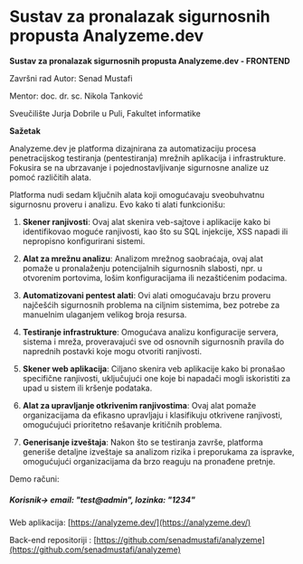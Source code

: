 # Sustav za pronalazak sigurnosnih propusta Analyzeme.dev

**Sustav za pronalazak sigurnosnih propusta Analyzeme.dev - FRONTEND**

Završni rad Autor: Senad Mustafi

Mentor: doc. dr. sc. Nikola Tanković

Sveučilište Jurja Dobrile u Puli, Fakultet informatike

**Sažetak**

Analyzeme.dev je platforma dizajnirana za automatizaciju procesa penetracijskog testiranja (pentestiranja) mrežnih aplikacija i infrastrukture. Fokusira se na ubrzavanje i pojednostavljivanje sigurnosne analize uz pomoć različitih alata.

Platforma nudi sedam ključnih alata koji omogućavaju sveobuhvatnu sigurnosnu proveru i analizu. Evo kako ti alati funkcionišu:

1.  **Skener ranjivosti**: Ovaj alat skenira veb-sajtove i aplikacije kako bi identifikovao moguće ranjivosti, kao što su SQL injekcije, XSS napadi ili nepropisno konfigurirani sistemi.
    
2.  **Alat za mrežnu analizu**: Analizom mrežnog saobraćaja, ovaj alat pomaže u pronalaženju potencijalnih sigurnosnih slabosti, npr. u otvorenim portovima, lošim konfiguracijama ili nezaštićenim podacima.
    
3.  **Automatizovani pentest alati**: Ovi alati omogućavaju brzu proveru najčešćih sigurnosnih problema na ciljnim sistemima, bez potrebe za manuelnim ulaganjem velikog broja resursa.
    
4.  **Testiranje infrastrukture**: Omogućava analizu konfiguracije servera, sistema i mreža, proveravajući sve od osnovnih sigurnosnih pravila do naprednih postavki koje mogu otvoriti ranjivosti.
    
5.  **Skener web aplikacija**: Ciljano skenira veb aplikacije kako bi pronašao specifične ranjivosti, uključujući one koje bi napadači mogli iskoristiti za upad u sistem ili kršenje podataka.
    
6.  **Alat za upravljanje otkrivenim ranjivostima**: Ovaj alat pomaže organizacijama da efikasno upravljaju i klasifikuju otkrivene ranjivosti, omogućujući prioritetno rešavanje kritičnih problema.
    
7.  **Generisanje izveštaja**: Nakon što se testiranja završe, platforma generiše detaljne izveštaje sa analizom rizika i preporukama za ispravke, omogućujući organizacijama da brzo reaguju na pronađene pretnje.


    



Demo računi:


##### Korisnik-> email: "test@admin", lozinka: "1234"


Web aplikacija:  [https://analyzeme.dev/](https://analyzeme.dev/)


Back-end repositoriji : [https://github.com/senadmustafi/analyzeme](https://github.com/senadmustafi/analyzeme)
